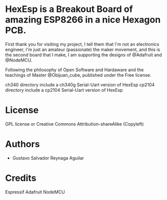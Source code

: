 # HexEsp is a Breakout Board of amazing ESP8266 in a nice Hexagon PCB.

First thank you for visiting my project, I tell them that I'm not an electronics engineer, I'm just an amateur (passionate) the maker movement, and this is the second board that I make, I am supporting the designs of @Adafruit and @NodeMCU.

Following the philosophy of Open Software and Hardaware and the teachings of Master @Obijuan_cube, published under the Free license.

ch340 directory include a  ch340g Serial-Uart version of HexEsp
cp2104 directory include a  cp2104 Serial-Uart version of HexEsp

License
=======

GPL license or Creative Commons Attribution-shareAlike  (Copyleft)


Authors
=======
* Gustavo Salvador Reynaga Aguilar

Credits
=======
Espressif
Adafruit
NodeMCU
